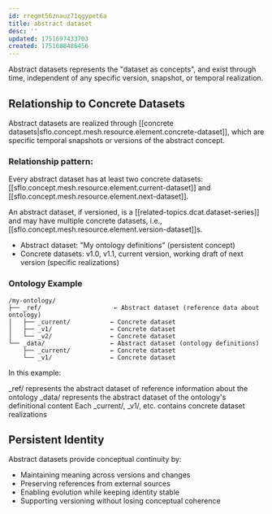 ```yaml
---
id: rregmt56znauz71qgypet6a
title: abstract dataset
desc: ''
updated: 1751697433703
created: 1751688486456
---
```


Abstract datasets represents the "dataset as concepts", and exist through time, independent of any specific version, snapshot, or temporal realization.

## Relationship to Concrete Datasets

Abstract datasets are realized through [[concrete datasets|sflo.concept.mesh.resource.element.concrete-dataset]], which are specific temporal snapshots or versions of the abstract concept.

### Relationship pattern:

Every abstract dataset has at least two concrete datasets: [[sflo.concept.mesh.resource.element.current-dataset]] and [[sflo.concept.mesh.resource.element.next-dataset]].

An abstract dataset, if versioned, is a [[related-topics.dcat.dataset-series]] and may have multiple concrete datasets, i.e., [[sflo.concept.mesh.resource.element.version-dataset]]s.

- Abstract dataset: "My ontology definitions" (persistent concept)
- Concrete datasets: v1.0, v1.1, current version, working draft of next version (specific realizations)

### Ontology Example

```file
/my-ontology/
├── _ref/                    ← Abstract dataset (reference data about ontology)
│   ├── _current/           ← Concrete dataset
│   ├── _v1/                ← Concrete dataset  
│   └── _v2/                ← Concrete dataset
└── _data/                  ← Abstract dataset (ontology definitions)
    ├── _current/           ← Concrete dataset
    └── _v1/                ← Concrete dataset
```

In this example:

_ref/ represents the abstract dataset of reference information about the ontology
_data/ represents the abstract dataset of the ontology's definitional content
Each _current/, _v1/, etc. contains concrete dataset realizations

## Persistent Identity

Abstract datasets provide conceptual continuity by:

- Maintaining meaning across versions and changes
- Preserving references from external sources
- Enabling evolution while keeping identity stable
- Supporting versioning without losing conceptual coherence
